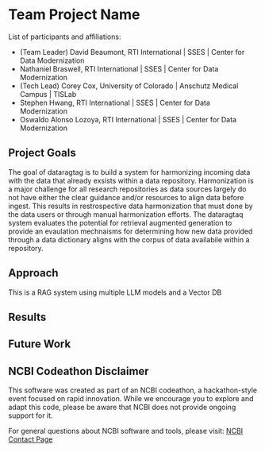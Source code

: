 # Team Project Name

List of participants and affiliations:
- (Team Leader) David Beaumont, RTI International | SSES | Center for Data Modernization
- Nathaniel Braswell, RTI International | SSES | Center for Data Modernization
- (Tech Lead) Corey Cox, University of Colorado | Anschutz Medical Campus | TISLab
- Stephen Hwang, RTI International | SSES | Center for Data Modernization
- Oswaldo Alonso Lozoya, RTI International | SSES | Center for Data Modernization

## Project Goals
The goal of dataragtag is to build a system for harmonizing incoming data with the data that already exsists within a data repository. Harmonization is a major challenge for all research repositories as data sources largely do not have either the clear guidance and/or resources to align data before ingest. This results in restrospective data harmonization that must done by the data users or through manual harmonization efforts. The dataragtaq system evaluates the potential for retrieval augmented generation to provide an evaulation mechnaisms for determining how new data provided through a data dictionary aligns with the corpus of data availabile within a repository. 


## Approach

This is a RAG system using multiple LLM models and a Vector DB

## Results

## Future Work

## NCBI Codeathon Disclaimer
This software was created as part of an NCBI codeathon, a hackathon-style event focused on rapid innovation. While we encourage you to explore and adapt this code, please be aware that NCBI does not provide ongoing support for it.

For general questions about NCBI software and tools, please visit: [NCBI Contact Page](https://www.ncbi.nlm.nih.gov/home/about/contact/)


